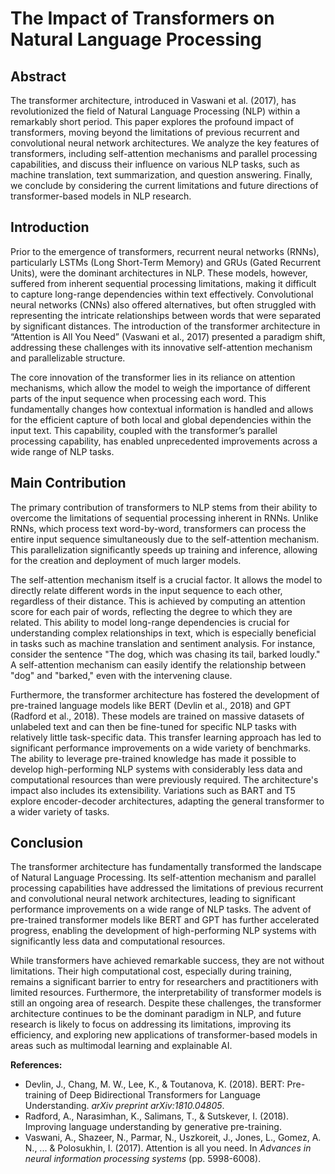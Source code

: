# The Impact of Transformers on Natural Language Processing

## Abstract

The transformer architecture, introduced in Vaswani et al. (2017), has revolutionized the field of Natural Language Processing (NLP) within a remarkably short period. This paper explores the profound impact of transformers, moving beyond the limitations of previous recurrent and convolutional neural network architectures. We analyze the key features of transformers, including self-attention mechanisms and parallel processing capabilities, and discuss their influence on various NLP tasks, such as machine translation, text summarization, and question answering. Finally, we conclude by considering the current limitations and future directions of transformer-based models in NLP research.

## Introduction

Prior to the emergence of transformers, recurrent neural networks (RNNs), particularly LSTMs (Long Short-Term Memory) and GRUs (Gated Recurrent Units), were the dominant architectures in NLP. These models, however, suffered from inherent sequential processing limitations, making it difficult to capture long-range dependencies within text effectively. Convolutional neural networks (CNNs) also offered alternatives, but often struggled with representing the intricate relationships between words that were separated by significant distances. The introduction of the transformer architecture in “Attention is All You Need” (Vaswani et al., 2017) presented a paradigm shift, addressing these challenges with its innovative self-attention mechanism and parallelizable structure.

The core innovation of the transformer lies in its reliance on attention mechanisms, which allow the model to weigh the importance of different parts of the input sequence when processing each word. This fundamentally changes how contextual information is handled and allows for the efficient capture of both local and global dependencies within the input text. This capability, coupled with the transformer’s parallel processing capability, has enabled unprecedented improvements across a wide range of NLP tasks.

## Main Contribution

The primary contribution of transformers to NLP stems from their ability to overcome the limitations of sequential processing inherent in RNNs. Unlike RNNs, which process text word-by-word, transformers can process the entire input sequence simultaneously due to the self-attention mechanism. This parallelization significantly speeds up training and inference, allowing for the creation and deployment of much larger models.

The self-attention mechanism itself is a crucial factor. It allows the model to directly relate different words in the input sequence to each other, regardless of their distance. This is achieved by computing an attention score for each pair of words, reflecting the degree to which they are related. This ability to model long-range dependencies is crucial for understanding complex relationships in text, which is especially beneficial in tasks such as machine translation and sentiment analysis. For instance, consider the sentence "The dog, which was chasing its tail, barked loudly." A self-attention mechanism can easily identify the relationship between "dog" and "barked," even with the intervening clause.

Furthermore, the transformer architecture has fostered the development of pre-trained language models like BERT (Devlin et al., 2018) and GPT (Radford et al., 2018). These models are trained on massive datasets of unlabeled text and can then be fine-tuned for specific NLP tasks with relatively little task-specific data. This transfer learning approach has led to significant performance improvements on a wide variety of benchmarks. The ability to leverage pre-trained knowledge has made it possible to develop high-performing NLP systems with considerably less data and computational resources than were previously required. The architecture's impact also includes its extensibility. Variations such as BART and T5 explore encoder-decoder architectures, adapting the general transformer to a wider variety of tasks.

## Conclusion

The transformer architecture has fundamentally transformed the landscape of Natural Language Processing. Its self-attention mechanism and parallel processing capabilities have addressed the limitations of previous recurrent and convolutional neural network architectures, leading to significant performance improvements on a wide range of NLP tasks. The advent of pre-trained transformer models like BERT and GPT has further accelerated progress, enabling the development of high-performing NLP systems with significantly less data and computational resources.

While transformers have achieved remarkable success, they are not without limitations. Their high computational cost, especially during training, remains a significant barrier to entry for researchers and practitioners with limited resources. Furthermore, the interpretability of transformer models is still an ongoing area of research. Despite these challenges, the transformer architecture continues to be the dominant paradigm in NLP, and future research is likely to focus on addressing its limitations, improving its efficiency, and exploring new applications of transformer-based models in areas such as multimodal learning and explainable AI.

**References:**

*   Devlin, J., Chang, M. W., Lee, K., & Toutanova, K. (2018). BERT: Pre-training of Deep Bidirectional Transformers for Language Understanding. *arXiv preprint arXiv:1810.04805*.
*   Radford, A., Narasimhan, K., Salimans, T., & Sutskever, I. (2018). Improving language understanding by generative pre-training.
*   Vaswani, A., Shazeer, N., Parmar, N., Uszkoreit, J., Jones, L., Gomez, A. N., ... & Polosukhin, I. (2017). Attention is all you need. In *Advances in neural information processing systems* (pp. 5998-6008).
